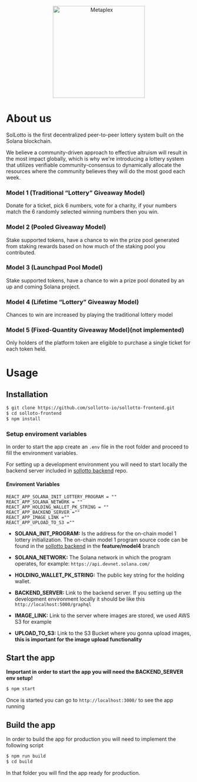 <p align="center">
  <a href="https://app.sollotto.io/">
    <img alt="Metaplex" src="https://app.sollotto.io/static/media/SolLotto-logo-horizontal.b4b49b1a.png" width="250" />
  </a>
</p>

# About us

SolLotto is the first decentralized peer-to-peer lottery system built on the Solana blockchain.

We believe a community-driven approach to effective altruism will result in the most impact globally, which is why we're introducing a lottery system that utilizes verifiable community-consensus to dynamically allocate the resources where the community believes they will do the most good each week.

### Model 1 (Traditional “Lottery” Giveaway Model)

Donate for a ticket, pick 6 numbers, vote for a charity, if your numbers match the 6 randomly selected winning numbers then you win.

### Model 2 (Pooled Giveaway Model)

Stake supported tokens, have a chance to win the prize pool generated from staking rewards based on how much of the staking pool you contributed.

### Model 3 (Launchpad Pool Model)

Stake supported tokens, have a chance to win a prize pool donated by an up and coming Solana project.

### Model 4 (Lifetime “Lottery” Giveaway Model)

Chances to win are increased by playing the traditional lottery model

### Model 5 (Fixed-Quantity Giveaway Model)(not implemented)

Only holders of the platform token are eligible to purchase a single ticket for each token held.

# Usage

## Installation

```bash
$ git clone https://github.com/sollotto-io/sollotto-frontend.git
$ cd solloto-frontend
$ npm install
```

### Setup enviroment variables

In order to start the app create an `.env` file in the root folder and proceed to fill the environment variables.

For setting up a development environment you will need to start locally the backend server included in [sollotto backend](https://github.com/sollotto-io/sollotto-backend.git) repo.

#### Enviroment Variables

```
REACT_APP_SOLANA_INIT_LOTTERY_PROGRAM = ""
REACT_APP_SOLANA_NETWORK = ""
REACT_APP_HOLDING_WALLET_PK_STRING = ""
REACT_APP_BACKEND_SERVER =""
REACT_APP_IMAGE_LINK =""
REACT_APP_UPLOAD_TO_S3 =""
```

- **SOLANA_INIT_PROGRAM:** Is the address for the on-chain model 1 lottery initialization. The on-chain model 1 program source code can be found in the [sollotto backend](https://github.com/sollotto-io/sollotto-backend.git) in the **feature/model4** branch

- **SOLANA_NETWORK:** The Solana network in which the program operates, for example: `https://api.devnet.solana.com/`

- **HOLDING_WALLET_PK_STRING:** The public key string for the holding wallet.

- **BACKEND_SERVER:** Link to the backend server. If you setting up the development environment locally it should be like this `http://localhost:5000/graphql`

- **IMAGE_LINK:** Link to the server where images are stored, we used AWS S3 for example

- **UPLOAD_TO_S3:** Link to the S3 Bucket where you gonna upload images, **this is important for the image upload functionality**

## Start the app

**Important in order to start the app you will need the BACKEND_SERVER env setup!**

```bash
$ npm start
```

Once is started you can go to `http://localhost:3000/` to see the app running

## Build the app

In order to build the app for production you will need to implement the following script

```bash
$ npm run build
$ cd build
```

In that folder you will find the app ready for production.
